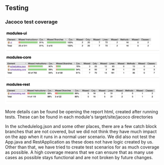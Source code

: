 

## Testing
### Jacoco test coverage
![image](../../assets/release3/jacoco-ui.png)
![image](../../assets/release3/jacoco-core.png)
![image](../../assets/release3/jacoco-rest.png)

More details can be found be opening the report html, created after running tests. These can be found in each module's target/site/jacoco directories

In the schedulelog.json and some other places, there are a few catch block branches that are not covered, but we did not think they have much impact on the app when it runs in a normal user scenario. We did also not test the App.java and RestApplication as these does not have logic created by us. Other than that, we have tried to create test scenarios for as much coverage as possible. A high coverage means that we can ensure that as many use cases as possible stays functional and are not broken by future changes.